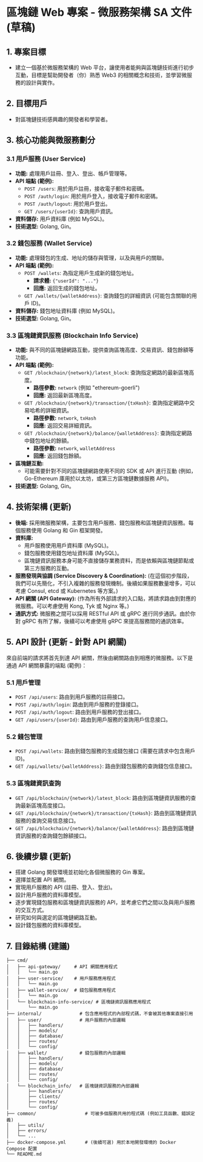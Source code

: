 # 區塊鏈 Web 專案 - 微服務架構 SA 文件 (草稿)

## 1. 專案目標

* 建立一個基於微服務架構的 Web 平台，讓使用者能夠與區塊鏈技術進行初步互動，目標是幫助開發者（你）熟悉 Web3 的相關概念和技術，並學習微服務的設計與實作。

## 2. 目標用戶

* 對區塊鏈技術感興趣的開發者和學習者。

## 3. 核心功能與微服務劃分

### 3.1 用戶服務 (User Service)

* **功能:** 處理用戶註冊、登入、登出、帳戶管理等。
* **API 端點 (範例):**
    * `POST /users`: 用於用戶註冊，接收電子郵件和密碼。
    * `POST /auth/login`: 用於用戶登入，接收電子郵件和密碼。
    * `POST /auth/logout`: 用於用戶登出。
    * `GET /users/{userId}`: 查詢用戶資訊。
* **資料儲存:** 用戶資料庫 (例如 MySQL)。
* **技術選型:** Golang, Gin。

### 3.2 錢包服務 (Wallet Service)

* **功能:** 處理錢包的生成、地址的儲存與管理，以及與用戶的關聯。
* **API 端點 (範例):**
    * `POST /wallets`: 為指定用戶生成新的錢包地址。
        * **請求體:** `{"userId": "..."}`
        * **回應:** 返回生成的錢包地址。
    * `GET /wallets/{walletAddress}`: 查詢錢包的詳細資訊 (可能包含關聯的用戶 ID)。
* **資料儲存:** 錢包地址資料庫 (例如 MySQL)。
* **技術選型:** Golang, Gin。

### 3.3 區塊鏈資訊服務 (Blockchain Info Service)

* **功能:** 與不同的區塊鏈網路互動，提供查詢區塊高度、交易資訊、錢包餘額等功能。
* **API 端點 (範例):**
    * `GET /blockchain/{network}/latest_block`: 查詢指定網路的最新區塊高度。
        * **路徑參數:** `network` (例如 "ethereum-goerli")
        * **回應:** 返回最新區塊高度。
    * `GET /blockchain/{network}/transaction/{txHash}`: 查詢指定網路中交易哈希的詳細資訊。
        * **路徑參數:** `network`, `txHash`
        * **回應:** 返回交易詳細資訊。
    * `GET /blockchain/{network}/balance/{walletAddress}`: 查詢指定網路中錢包地址的餘額。
        * **路徑參數:** `network`, `walletAddress`
        * **回應:** 返回錢包餘額。
* **區塊鏈互動:**
    * 可能需要針對不同的區塊鏈網路使用不同的 SDK 或 API 進行互動 (例如，Go-Ethereum 庫用於以太坊，或第三方區塊鏈數據服務 API)。
* **技術選型:** Golang, Gin。

## 4. 技術架構 (更新)

* **後端:** 採用微服務架構，主要包含用戶服務、錢包服務和區塊鏈資訊服務。每個服務使用 Golang 和 Gin 框架開發。
* **資料庫:**
    * 用戶服務使用用戶資料庫 (MySQL)。
    * 錢包服務使用錢包地址資料庫 (MySQL)。
    * 區塊鏈資訊服務本身可能不直接儲存業務資料，而是依賴與區塊鏈節點或第三方服務的互動。
* **服務發現與協調 (Service Discovery & Coordination):** (在這個初步階段，我們可以先簡化，不引入複雜的服務發現機制。後續如果服務數量增多，可以考慮 Consul, etcd 或 Kubernetes 等方案。)
* **API 網關 (API Gateway):** (作為所有外部請求的入口點，將請求路由到對應的微服務。可以考慮使用 Kong, Tyk 或 Nginx 等。)
* **通訊方式:** 微服務之間可以採用 RESTful API 或 gRPC 進行同步通訊。由於你對 gRPC 有所了解，後續可以考慮使用 gRPC 來提高服務間的通訊效率。

## 5. API 設計 (更新 - 針對 API 網關)

來自前端的請求將首先到達 API 網關，然後由網關路由到相應的微服務。以下是通過 API 網關暴露的端點 (範例)：

### 5.1 用戶管理

* `POST /api/users`: 路由到用戶服務的註冊接口。
* `POST /api/auth/login`: 路由到用戶服務的登錄接口。
* `POST /api/auth/logout`: 路由到用戶服務的登出接口。
* `GET /api/users/{userId}`: 路由到用戶服務的查詢用戶信息接口。

### 5.2 錢包管理

* `POST /api/wallets`: 路由到錢包服務的生成錢包接口 (需要在請求中包含用戶 ID)。
* `GET /api/wallets/{walletAddress}`: 路由到錢包服務的查詢錢包信息接口。

### 5.3 區塊鏈資訊查詢

* `GET /api/blockchain/{network}/latest_block`: 路由到區塊鏈資訊服務的查詢最新區塊高度接口。
* `GET /api/blockchain/{network}/transaction/{txHash}`: 路由到區塊鏈資訊服務的查詢交易信息接口。
* `GET /api/blockchain/{network}/balance/{walletAddress}`: 路由到區塊鏈資訊服務的查詢錢包餘額接口。

## 6. 後續步驟 (更新)

* 搭建 Golang 開發環境並初始化各個微服務的 Gin 專案。
* 選擇並配置 API 網關。
* 實現用戶服務的 API (註冊、登入、登出)。
* 設計用戶服務的資料庫模型。
* 逐步實現錢包服務和區塊鏈資訊服務的 API，並考慮它們之間以及與用戶服務的交互方式。
* 研究如何與選定的區塊鏈網路互動。
* 設計錢包服務的資料庫模型。

## 7. 目錄結構 (建議)
```
├── cmd/
│   ├── api-gateway/     # API 網關應用程式
│   │   └── main.go
│   ├── user-service/    # 用戶服務應用程式
│   │   └── main.go
│   ├── wallet-service/  # 錢包服務應用程式
│   │   └── main.go
│   └── blockchain-info-service/ # 區塊鏈資訊服務應用程式
│       └── main.go
├── internal/              # 包含應用程式的內部程式碼，不會被其他專案直接引用
│   ├── user/              # 用戶服務的內部邏輯
│   │   ├── handlers/
│   │   ├── models/
│   │   ├── database/
│   │   ├── routes/
│   │   └── config/
│   ├── wallet/            # 錢包服務的內部邏輯
│   │   ├── handlers/
│   │   ├── models/
│   │   ├── database/
│   │   ├── routes/
│   │   └── config/
│   └── blockchain_info/   # 區塊鏈資訊服務的內部邏輯
│       ├── handlers/
│       ├── clients/
│       ├── routes/
│       └── config/
├── common/                  # 可被多個服務共用的程式碼 (例如工具函數、錯誤定義)
│   ├── utils/
│   ├── errors/
│   └── ...
├── docker-compose.yml       # (後續可選) 用於本地開發環境的 Docker Compose 配置
└── README.md
``` 